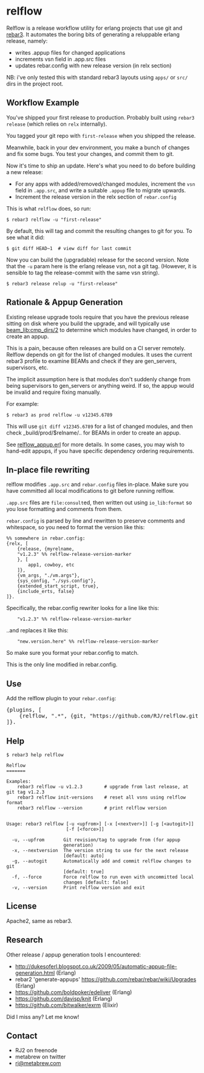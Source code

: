 relflow
=======

Relflow is a release workflow utility for erlang projects that use git and
[rebar3](https://github.com/rebar/rebar3). It automates the boring bits of generating a reluppable erlang
release, namely:

* writes .appup files for changed applications
* increments vsn field in .app.src files
* updates rebar.config with new release version (in relx section)

NB: i've only tested this with standard rebar3 layouts using `apps/` or
`src/` dirs in the project root.

Workflow Example
----------------

You've shipped your first release to production. Probably built using
`rebar3 release` (which relies on `relx` internally).

You tagged your git repo with `first-release` when you shipped the release.

Meanwhile, back in your dev environment, you make a bunch of changes and
fix some bugs. You test your changes, and commit them to git.

Now it's time to ship an update. Here's what you need to
do before building a new release:

* For any apps with added/removed/changed modules, increment the `vsn`
  field in `.app.src`, and write a suitable `.appup` file to migrate upwards.
* Increment the release version in the relx section of `rebar.config`

This is what `relflow` does, so run:

    $ rebar3 relflow -u "first-release"

By default, this will tag and commit the resulting changes to git for
you. To see what it did:

    $ git diff HEAD~1  # view diff for last commit

Now you can build the (upgradable) release for the second version.
Note that the `-u` param here is the erlang release vsn, not a git tag.
(However, it is sensible to tag the release-commit with the same vsn string).

    $ rebar3 release relup -u "first-release"

Rationale & Appup Generation
----------------------------

Existing release upgrade tools require that you have the previous release
sitting on disk where you build the upgrade, and will typically use
[beam_lib:cmp_dirs/2](http://www.erlang.org/doc/man/beam_lib.html#cmp_dirs-2)
to determine which modules have changed, in order to create an appup.

This is a pain, because often releases are build on a CI server remotely.
Relflow depends on git for the list of changed modules. It uses the current
rebar3 profile to examine BEAMs and check if they are gen_servers, supervisors, etc.

The implicit assumption here is that modules don't suddenly change from being supervisors to gen_servers or anything weird. If so, the appup would be invalid and require fixing manually.

For example:

    $ rebar3 as prod relflow -u v12345.6789

This will use `git diff v12345.6789` for a list of changed modules, and then
check _build/prod/$relname/.. for BEAMs in order to create an appup.

See [relflow_appup.erl](https://github.com/RJ/relflow/blob/master/src/relflow_appup.erl) for more details.
In some cases, you may wish to hand-edit appups, if you have specific dependency ordering requirements.


In-place file rewriting
-----------------------

relflow modifies `.app.src` and `rebar.config` files in-place.
Make sure you have committed all local modifications to git before running relflow.

`.app.src` files are `file:consult`ed, then written out
using `io_lib:format` so you lose formatting and comments from them.

`rebar.config` is parsed by line and rewritten to preserve comments
and whitespace, so you need to format the version like this:

    %% somewhere in rebar.config:
    {relx, [
        {release, {myrelname,
        "v1.2.3" %% relflow-release-version-marker
        }, [
            app1, cowboy, etc
        ]},
        {vm_args, "./vm.args"},
        {sys_config, "./sys.config"},
        {extended_start_script, true},
        {include_erts, false}
    ]}.

Specifically, the rebar.config rewriter looks for a line like this:

        "v1.2.3" %% relflow-release-version-marker

..and replaces it like this:

        "new.version.here" %% relflow-release-version-marker

So make sure you format your rebar.config to match.

This is the only line modified in rebar.config.

Use
---

Add the relflow plugin to your `rebar.config`:

<pre>
{plugins, [
    {relflow, ".*", {git, "https://github.com/RJ/relflow.git", {branch, "master"}}}
]}.
</pre>


Help
----

    $ rebar3 help relflow

    Relflow
    =======

    Examples:
        rebar3 relflow -u v1.2.3        # upgrade from last release, at git tag v1.2.3
        rebar3 relflow init-versions    # reset all vsns using relflow format
        rebar3 relflow --version        # print relflow version


    Usage: rebar3 relflow [-u <upfrom>] [-x [<nextver>]] [-g [<autogit>]]
                          [-f [<force>]]

      -u, --upfrom       Git revision/tag to upgrade from (for appup
                         generation)
      -x, --nextversion  The version string to use for the next release
                         [default: auto]
      -g, --autogit      Automatically add and commit relflow changes to git
                         [default: true]
      -f, --force        Force relflow to run even with uncommitted local
                         changes [default: false]
      -v, --version      Print relflow version and exit


License
-------

Apache2, same as rebar3.

Research
--------

Other release / appup generation tools I encountered:

* http://dukesoferl.blogspot.co.uk/2009/05/automatic-appup-file-generation.html (Erlang)
* rebar2 'generate-appups' https://github.com/rebar/rebar/wiki/Upgrades (Erlang)
* https://github.com/boldpoker/edeliver (Erlang)
* https://github.com/davisp/knit (Erlang)
* https://github.com/bitwalker/exrm (Elixir)

Did I miss any? Let me know!

Contact
-------

* RJ2 on freenode
* metabrew on twitter
* rj@metabrew.com
